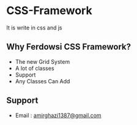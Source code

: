 # CSS-Framework
It is write in css and js
## Why Ferdowsi CSS Framework?
- The new Grid System
- A lot of classes
- Support
- Any Classes Can Add
## Support
- Email : amirghazi1387@gmail.com
